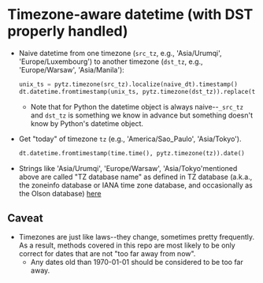 # Timezone-aware datetime (with DST properly handled)

* Naive datetime from one timezone (`src_tz`, e.g., 'Asia/Urumqi',
'Europe/Luxembourg') to another timezone (`dst_tz`, e.g., 'Europe/Warsaw',
'Asia/Manila'):
  ```Python
  unix_ts = pytz.timezone(src_tz).localize(naive_dt).timestamp()
  dt.datetime.fromtimestamp(unix_ts, pytz.timezone(dst_tz)).replace(tzinfo=None)
  ```
  * Note that for Python the datetime object is always naive--`_src_tz` and
  `dst_tz` is something we know in advance but something doesn't know by
  Python's datetime object.

* Get "today" of timezone `tz` (e.g., 'America/Sao_Paulo', 'Asia/Tokyo').
  ```Python
  dt.datetime.fromtimestamp(time.time(), pytz.timezone(tz)).date()
  ```

* Strings like 'Asia/Urumqi', 'Europe/Warsaw', 'Asia/Tokyo'mentioned above are
called "TZ database name" as defined in TZ database (a.k.a., the zoneinfo
database or IANA time zone database, and occasionally as the Olson database) 
[here](https://en.wikipedia.org/wiki/List_of_tz_database_time_zones)

## Caveat

* Timezones are just like laws--they change, sometimes pretty frequently. As
a result, methods covered in this repo are most likely to be only correct for
dates that are not "too far away from now".
  * Any dates old than 1970-01-01 should be considered to be too far away.